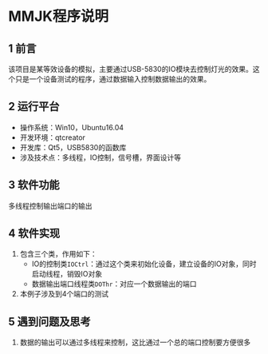 # MMJK程序说明    

## 1 前言   
该项目是某等效设备的模拟，主要通过USB-5830的IO模块去控制灯光的效果。这个只是一个设备测试的程序，通过数据输入控制数据输出的效果。     

## 2 运行平台   
- 操作系统：Win10，Ubuntu16.04      
- 开发环境：qtcreator    
- 开发库：Qt5，USB5830的函数库   
- 涉及技术点：多线程，IO控制，信号槽，界面设计等   

## 3 软件功能   
多线程控制输出端口的输出    

## 4 软件实现   
1. 包含三个类，作用如下：
	- IO的控制类`IOCtrl`：通过这个类来初始化设备，建立设备的IO对象，同时启动线程，销毁IO对象   
	- 数据输出端口线程类`DOThr`：对应一个数据输出的端口    
2. 本例子涉及到4个端口的测试      

## 5 遇到问题及思考    
1. 数据的输出可以通过多线程来控制，这比通过一个总的端口控制要方便很多   
